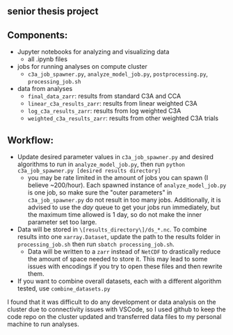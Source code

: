 ## senior thesis project

## Components:
- Jupyter notebooks for analyzing and visualizing data
  - all .ipynb files
- jobs for running analyses on compute cluster
  - `c3a_job_spawner.py`, `analyze_model_job.py`, `postprocessing.py`, `processing_job.sh`
- data from analyses
  - `final_data_zarr`: results from standard C3A and CCA
  - `linear_c3a_results_zarr`: results from linear weighted C3A
  - `log_c3a_results_zarr`: results from log weighted C3A
  - `weighted_c3a_results_zarr`: results from other weighted C3A trials

## Workflow:
- Update desired parameter values in `c3a_job_spawner.py` and desired algorithms to run in `analyze_model_job.py`, then run `python c3a_job_spawner.py [desired results directory]`
  - you may be rate limited in the amount of jobs you can spawn (I believe ~200/hour). Each spawned instance of `analyze_model_job.py` is one job, so make sure the "outer parameters" in `c3a_job_spawner.py` do not result in too many jobs. Additionally, it is advised to use the *day* queue to get your jobs run immediately, but the maximum time allowed is 1 day, so do not make the inner parameter set too large. 
- Data will be stored in `\[results_directory\]/ds_*.nc`. To combine results into one `xarray.Dataset`, update the path to the results folder in `processing_job.sh` then run `sbatch processing_job.sh`.
  - Data will be written to a `zarr` instead of `NetCDF` to drastically reduce the amount of space needed to store it. This may lead to some issues with encodings if you try to open these files and then rewrite them.
- If you want to combine overall datasets, each with a different algorithm tested, use `combine_datasets.py`

I found that it was difficult to do any development or data analysis on the cluster due to connectivity issues with VSCode, so I used github to keep the code repo on the cluster updated and transferred data files to my personal machine to run analyses.


